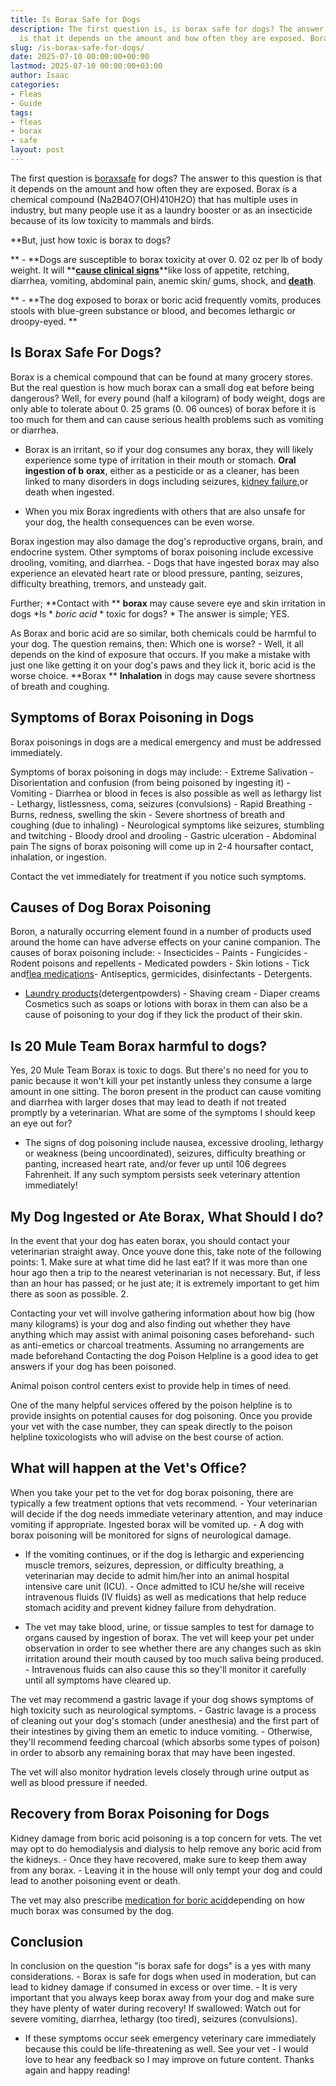```yaml
---
title: Is Borax Safe for Dogs
description: The first question is, is borax safe for dogs? The answer to this question
  is that it depends on the amount and how often they are exposed. Borax is a...
slug: /is-borax-safe-for-dogs/
date: 2025-07-10 00:00:00+00:00
lastmod: 2025-07-10 00:00:00+03:00
author: Isaac
categories:
- Fleas
- Guide
tags:
- fleas
- borax
- safe
layout: post
---
```

The first question is [borax](https://pestpolicy.com/is-borax-safe-for-cats/)[safe](https://pestpolicy.com/pet-safe-roach-killer/) for dogs? The answer to this question is that it depends on the amount and how often they are exposed. Borax is a chemical compound (Na2B4O7(OH)410H2O) that has multiple uses in industry, but many people use it as a laundry booster or as an insecticide because of its low toxicity to mammals and birds.

**But, just how toxic is borax to dogs?

** - **Dogs are susceptible to borax toxicity at over 0. 02 oz per lb of body weight. It will **[**cause clinical signs**](https://onlinelibrary.wiley.com/doi/book/10.1002/9780470699010)**like loss of appetite, retching, diarrhea, vomiting, abdominal pain, anemic skin/ gums, shock, and **[**death**](https://jamanetwork.com/journals/jama/article-abstract/274229)**.

** - **The dog exposed to borax or boric acid frequently vomits, produces stools with blue-green substance or blood, and becomes lethargic or droopy-eyed. **

##  **Is Borax Safe For Dogs?**

Borax is a chemical compound that can be found at many grocery stores. But the real question is how much borax can a small dog eat before being dangerous? Well, for every pound (half a kilogram) of body weight, dogs are only able to tolerate about 0. 25 grams (0. 06 ounces) of borax before it is too much for them and can cause serious health problems such as vomiting or diarrhea.

- Borax is an irritant, so if your dog consumes any borax, they will likely experience some type of irritation in their mouth or stomach. **Oral ingestion of b** **orax**, either as a pesticide or as a cleaner, has been linked to many disorders in dogs including seizures, [kidney failure](https://pets.webmd.com/dogs/kidney-problems-in-dogs),or death when ingested.

- When you mix Borax ingredients with others that are also unsafe for your dog, the health consequences can be even worse.

Borax ingestion may also damage the dog's reproductive organs, brain, and endocrine system. Other symptoms of borax poisoning include excessive drooling, vomiting, and diarrhea. - Dogs that have ingested borax may also experience an elevated heart rate or blood pressure, panting, seizures, difficulty breathing, tremors, and unsteady gait.

Further; **Contact with ** **borax** may cause severe eye and skin irritation in dogs *Is * *boric acid* * toxic for dogs? * The answer is simple; YES.

As Borax and boric acid are so similar, both chemicals could be harmful to your dog. The question remains, then: Which one is worse? - Well, it all depends on the kind of exposure that occurs. If you make a mistake with just one like getting it on your dog's paws and they lick it, boric acid is the worse choice. **Borax ** **Inhalation** in dogs may cause severe shortness of breath and coughing.

##  Symptoms of Borax Poisoning in Dogs

Borax poisonings in dogs are a medical emergency and must be addressed immediately.

Symptoms of borax poisoning in dogs may include: - Extreme Salivation - Disorientation and confusion (from being poisoned by ingesting it) - Vomiting - Diarrhea or blood in feces is also possible as well as lethargy list - Lethargy, listlessness, coma, seizures (convulsions) - Rapid Breathing - Burns, redness, swelling the skin - Severe shortness of breath and coughing (due to inhaling) - Neurological symptoms like seizures, stumbling and twitching - Bloody drool and drooling - Gastric ulceration - Abdominal pain The signs of borax poisoning will come up in 2-4 hoursafter contact, inhalation, or ingestion.

Contact the vet immediately for treatment if you notice such symptoms.

##  Causes of Dog Borax Poisoning

Boron, a naturally occurring element found in a number of products used around the home can have adverse effects on your canine companion. The causes of borax poisoning include: - Insecticides - Paints - Fungicides - Rodent poisons and repellents - Medicated powders - Skin lotions - Tick and[flea medications](https://pestpolicy.com/is-borax-safe-for-cats/)- Antiseptics, germicides, disinfectants - Detergents.

- [Laundry products](https://pestpolicy.com/best-drain-cleaner//)(detergentpowders) - Shaving cream - Diaper creams Cosmetics such as soaps or lotions with borax in them can also be a cause of poisoning to your dog if they lick the product of their skin.

##  Is 20 Mule Team Borax harmful to dogs?

Yes, 20 Mule Team Borax is toxic to dogs. But there's no need for you to panic because it won't kill your pet instantly unless they consume a large amount in one sitting. The boron present in the product can cause vomiting and diarrhea with larger doses that may lead to death if not treated promptly by a veterinarian. What are some of the symptoms I should keep an eye out for?

- The signs of dog poisoning include nausea, excessive drooling, lethargy or weakness (being uncoordinated), seizures, difficulty breathing or panting, increased heart rate, and/or fever up until 106 degrees Fahrenheit. If any such symptom persists seek veterinary attention immediately!

##  My Dog Ingested or Ate Borax, What Should I do?

In the event that your dog has eaten borax, you should contact your veterinarian straight away. Once youve done this, take note of the following points: 1. Make sure at what time did he last eat? If it was more than one hour ago then a trip to the nearest veterinarian is not necessary. But, if less than an hour has passed; or he just ate; it is extremely important to get him there as soon as possible. 2.

Contacting your vet will involve gathering information about how big (how many kilograms) is your dog and also finding out whether they have anything which may assist with animal poisoning cases beforehand- such as anti-emetics or charcoal treatments. Assuming no arrangements are made beforehand Contacting the dog Poison Helpline is a good idea to get answers if your dog has been poisoned.

Animal poison control centers exist to provide help in times of need.

One of the many helpful services offered by the poison helpline is to provide insights on potential causes for dog poisoning. Once you provide your vet with the case number, they can speak directly to the poison helpline toxicologists who will advise on the best course of action.

##  What will happen at the Vet's Office?

When you take your pet to the vet for dog borax poisoning, there are typically a few treatment options that vets recommend. - Your veterinarian will decide if the dog needs immediate veterinary attention, and may induce vomiting if appropriate. Ingested borax will be vomited up. - A dog with borax poisoning will be monitored for signs of neurological damage.

- If the vomiting continues, or if the dog is lethargic and experiencing muscle tremors, seizures, depression, or difficulty breathing, a veterinarian may decide to admit him/her into an animal hospital intensive care unit (ICU). - Once admitted to ICU he/she will receive intravenous fluids (IV fluids) as well as medications that help reduce stomach acidity and prevent kidney failure from dehydration.

- The vet may take blood, urine, or tissue samples to test for damage to organs caused by ingestion of borax. The vet will keep your pet under observation in order to see whether there are any changes such as skin irritation around their mouth caused by too much saliva being produced. - Intravenous fluids can also cause this so they'll monitor it carefully until all symptoms have cleared up.

The vet may recommend a gastric lavage if your dog shows symptoms of high toxicity such as neurological symptoms. - Gastric lavage is a process of cleaning out your dog's stomach (under anesthesia) and the first part of their intestines by giving them an emetic to induce vomiting. - Otherwise, they'll recommend feeding charcoal (which absorbs some types of poison) in order to absorb any remaining borax that may have been ingested.

The vet will also monitor hydration levels closely through urine output as well as blood pressure if needed.

##  Recovery from Borax Poisoning for Dogs

Kidney damage from boric acid poisoning is a top concern for vets. The vet may opt to do hemodialysis and dialysis to help remove any boric acid from the kidneys. - Once they have recovered, make sure to keep them away from any borax. - Leaving it in the house will only tempt your dog and could lead to another poisoning event or death.

The vet may also prescribe [medication for boric acid](http://npic.orst.edu/factsheets/archive/borictech.html)depending on how much borax was consumed by the dog.

##  Conclusion

In conclusion on the question "is borax safe for dogs" is a yes with many considerations. - Borax is safe for dogs when used in moderation, but can lead to kidney damage if consumed in excess or over time. - It is very important that you always keep borax away from your dog and make sure they have plenty of water during recovery! If swallowed: Watch out for severe vomiting, diarrhea, lethargy (too tired), seizures (convulsions).

- If these symptoms occur seek emergency veterinary care immediately because this could be life-threatening as well. See your vet - I would love to hear any feedback so I may improve on future content. Thanks again and happy reading!
